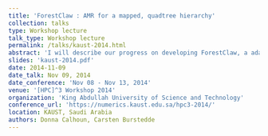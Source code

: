 ```yaml
---
title: 'ForestClaw : AMR for a mapped, quadtree hierarchy'
collection: talks
type: Workshop lecture
talk_type: Workshop lecture
permalink: /talks/kaust-2014.html
abstract: 'I will describe our progress on developing ForestClaw, a adaptive mesh refinement framework for solving PDEs on an quadtree hierarchy of fixed size grids.  The underlying algorithms are essentially those first described by Berger and Oliger, over 30 years ago, and now used in Chombo, Boxlib, AMRClaw and other popular AMR software projects. The main difference between ForestClaw and these other projects is the use of a fixed quadtree hierarchy, managed by a separate grid management library. This hierarchy in ForestClaw is managed by p4est (Carsten Burstedde, Univ. of Bonn), a highly scalable, dynamic grid management library for managing a forest-of-octrees.  Current focus of ForestClaw development has been on mapped, multiblock domains, including the cubed sphere, and a five-patch disk.  I will talk about several ideas that have allowed for flexible use of grid mappings, including &apos;mapping contexts&apos;, and index transformations needed for multiblock domains. Solvers for ForestClaw include the wave propagation algorithms in Clawpack.'
slides: 'kaust-2014.pdf'
date: 2014-11-09
date_talk: Nov 09, 2014
date_conference: 'Nov 08 - Nov 13, 2014'
venue: '[HPC]^3 Workshop 2014'
organization: 'King Abdullah University of Science and Technology'
conference_url: 'https://numerics.kaust.edu.sa/hpc3-2014/'
location: KAUST, Saudi Arabia
authors: Donna Calhoun, Carsten Burstedde
---
```

